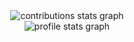 <div align="center">
  <img src="https://github-contributor-stats.vercel.app/api?username=kilmajster&combine_all_yearly_contributions=true&limit=5" alt="contributions stats graph"/>
  <br>
  <img src="https://github-readme-stats.vercel.app/api?username=kilmajster" alt="profile stats graph"/>
</div>
